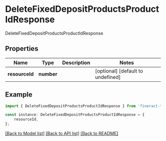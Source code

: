# DeleteFixedDepositProductsProductIdResponse

DeleteFixedDepositProductsProductIdResponse

## Properties

Name | Type | Description | Notes
------------ | ------------- | ------------- | -------------
**resourceId** | **number** |  | [optional] [default to undefined]

## Example

```typescript
import { DeleteFixedDepositProductsProductIdResponse } from 'fineract-typescript-client';

const instance: DeleteFixedDepositProductsProductIdResponse = {
    resourceId,
};
```

[[Back to Model list]](../README.md#documentation-for-models) [[Back to API list]](../README.md#documentation-for-api-endpoints) [[Back to README]](../README.md)
